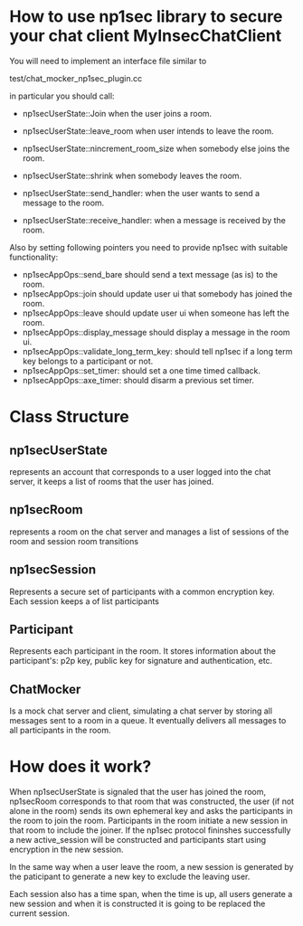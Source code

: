 
How to use np1sec library to secure your chat client MyInsecChatClient
======================================================================

You will need to implement an interface file similar to

test/chat_mocker_np1sec_plugin.cc

in particular you should call:
- np1secUserState::Join when the user joins a room.
- np1secUserState::leave_room when user intends to leave the room.

- np1secUserState::nincrement_room_size when somebody else joins the room.
- np1secUserState::shrink when somebody leaves the room.

- np1secUserState::send_handler: when the user wants to send a message to the room.
- np1secUserState::receive_handler: when a message is received by the room.

Also by setting following pointers you need to provide np1sec with suitable functionality:

- np1secAppOps::send_bare should send a text message (as is) to the room.
- np1secAppOps::join should update user ui that somebody has joined the room.
- np1secAppOps::leave  should update user ui when someone has left the room.
- np1secAppOps::display_message should display a message in the room ui.
- np1secAppOps::validate_long_term_key: should tell np1sec if a long term key belongs to a participant or not.
- np1secAppOps::set_timer: should set a one time timed callback.
- np1secAppOps::axe_timer: should disarm a previous set timer.


Class Structure
===============

## np1secUserState

represents an account that corresponds to a user logged into the chat server, it keeps
a list of rooms that the user has joined.

## np1secRoom

represents a room on the chat server and manages a list of sessions of the room and
session room transitions

## np1secSession

Represents a secure set of participants with a common encryption key. Each session keeps a of list participants

## Participant

Represents each participant in the room. It stores information about the participant's: p2p key, public key for signature and authentication, etc.

## ChatMocker
Is a mock chat server and client, simulating a chat server by storing all messages sent to a room in a queue. It eventually delivers all messages to all participants in the room.


How does it work?
=================
When np1secUserState is signaled that the user has joined the room, np1secRoom corresponds to that room that was constructed, the user (if not alone in the room) sends its own ephemeral key and asks the participants in the room to join the room. Participants in the room initiate a new session in that room to include the joiner. If the np1sec protocol fininshes successfully a new active_session will be constructed and participants start using encryption in the new session.

In the same way when a user leave the room, a new session is generated by the paticipant to generate a new key to exclude the leaving user.

Each session also has a time span, when the time is up, all users generate a new session and when it is constructed it is going to be replaced the current session.
